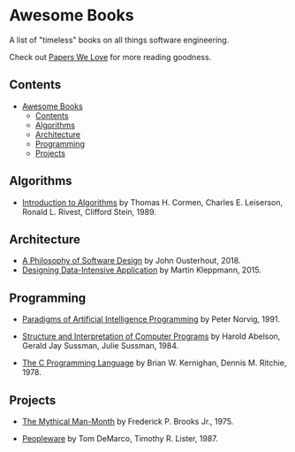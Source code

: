 # Awesome Books

A list of "timeless" books on all things software engineering.

Check out [Papers We Love](https://github.com/papers-we-love/papers-we-love) for more reading goodness.

## Contents

- [Awesome Books](#awesome-books)
  - [Contents](#contents)
  - [Algorithms](#algorithms)
  - [Architecture](#architecture)
  - [Programming](#programming)
  - [Projects](#projects)

## Algorithms

- [Introduction to Algorithms](https://www.goodreads.com/book/show/108986) by Thomas H. Cormen, Charles E. Leiserson, Ronald L. Rivest, Clifford Stein, 1989.

## Architecture

- [A Philosophy of Software Design](https://www.goodreads.com/en/book/show/39996759) by John Ousterhout, 2018.
- [Designing Data-Intensive Application](https://www.goodreads.com/book/show/23463279) by Martin Kleppmann, 2015.

## Programming

- [Paradigms of Artificial Intelligence Programming](https://www.goodreads.com/book/show/44882) by Peter Norvig, 1991.

- [Structure and Interpretation of Computer Programs](https://www.goodreads.com/book/show/43713) by Harold Abelson, Gerald Jay Sussman, Julie Sussman, 1984.

- [The C Programming Language](https://www.goodreads.com/book/show/515601) by Brian W. Kernighan, Dennis M. Ritchie, 1978.

## Projects

- [The Mythical Man-Month](https://www.goodreads.com/book/show/13629) by Frederick P. Brooks Jr., 1975.

- [Peopleware](https://www.goodreads.com/book/show/67833) by Tom DeMarco, Timothy R. Lister, 1987.
